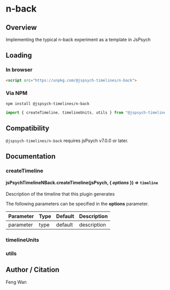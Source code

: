 # n-back

## Overview

Implementing the typical n-back experiment as a template in JsPsych

## Loading

### In browser

```html
<script src="https://unpkg.com/@jspsych-timelines/n-back">
```

### Via NPM

```
npm install @jspsych-timelines/n-back
```

```js
import { createTimeline, timelineUnits, utils } from "@jspsych-timelines/n-back"
```

## Compatibility

`@jspsych-timelines/n-back` requires jsPsych v7.0.0 or later.

## Documentation

### createTimeline

#### jsPsychTimelineNBack.createTimeline(jsPsych, { *options* }) ⇒ <code>timeline</code>
Description of the timeline that this plugin generates

The following parameters can be specified in the **options** parameter.

| Parameter | Type | Default | Description |
|-----------|------|---------|-------------|
| parameter | type | default | description |


### timelineUnits


### utils

## Author / Citation

Feng Wan

